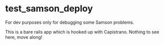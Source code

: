 test_samson_deploy
==================

For dev purposes only for debugging some Samson problems.

This is a bare rails app which is hooked up with Capistrano. 
Nothing to see here, move along!

